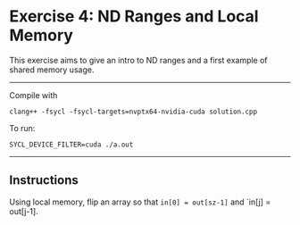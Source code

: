 # Exercise 4: ND Ranges and Local Memory

This exercise aims to give an intro to ND ranges and a first example
of shared memory usage.

---

Compile with 

```
clang++ -fsycl -fsycl-targets=nvptx64-nvidia-cuda solution.cpp
```

To run:
```
SYCL_DEVICE_FILTER=cuda ./a.out
```
---

## Instructions

Using local memory, flip an array so that `in[0] = out[sz-1]`
and `in[j] = out[j-1].